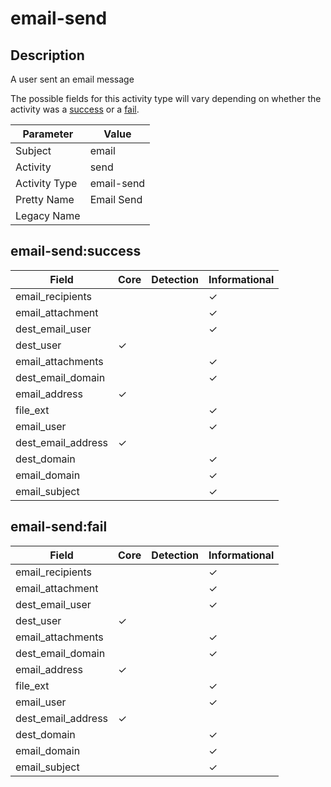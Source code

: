 email-send
==========

Description
-----------
A user sent an email message

The possible fields for this activity type will vary depending on whether the activity was a [success](#email-sendsuccess) or a [fail](#email-sendfail).

| Parameter     | Value      |
| ------------- | ---------- |
| Subject       | email      |
| Activity      | send       |
| Activity Type | email-send |
| Pretty Name   | Email Send |
| Legacy Name   |            |

email-send:success
------------------

| Field              | Core     | Detection | Informational |
| ------------------ | -------- | --------- | ------------- |
| email_recipients   |          |           | &#10003;      |
| email_attachment   |          |           | &#10003;      |
| dest_email_user    |          |           | &#10003;      |
| dest_user          | &#10003; |           |               |
| email_attachments  |          |           | &#10003;      |
| dest_email_domain  |          |           | &#10003;      |
| email_address      | &#10003; |           |               |
| file_ext           |          |           | &#10003;      |
| email_user         |          |           | &#10003;      |
| dest_email_address | &#10003; |           |               |
| dest_domain        |          |           | &#10003;      |
| email_domain       |          |           | &#10003;      |
| email_subject      |          |           | &#10003;      |

email-send:fail
---------------

| Field              | Core     | Detection | Informational |
| ------------------ | -------- | --------- | ------------- |
| email_recipients   |          |           | &#10003;      |
| email_attachment   |          |           | &#10003;      |
| dest_email_user    |          |           | &#10003;      |
| dest_user          | &#10003; |           |               |
| email_attachments  |          |           | &#10003;      |
| dest_email_domain  |          |           | &#10003;      |
| email_address      | &#10003; |           |               |
| file_ext           |          |           | &#10003;      |
| email_user         |          |           | &#10003;      |
| dest_email_address | &#10003; |           |               |
| dest_domain        |          |           | &#10003;      |
| email_domain       |          |           | &#10003;      |
| email_subject      |          |           | &#10003;      |